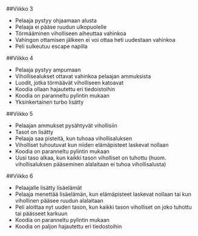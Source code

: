 ##Viikko 3
- Pelaaja pystyy ohjaamaan alusta
- Pelaaja ei pääse ruudun ulkopuolelle
- Törmääminen viholliseen aiheuttaa vahinkoa
- Vahingon ottamisen jälkeen ei voi ottaa heti uudestaan vahinkoa
- Peli sulkeutuu escape napilla

##Viikko 4
- Pelaaja pystyy ampumaan
- Vihollisealukset ottavat vahinkoa pelaajan ammuksista
- Luodit, jotka törmäävät viholliseen katoavat
- Koodia ollaan hajautettu eri tiedoistoihin
- Koodia on paranneltu pylintin mukaan
- Yksinkertainen turbo lisätty

##Viikko 5
- Pelaajan ammukset pysähtyvät vihollisiin
- Tasot on lisätty
- Pelaaja saa pisteitä, kun tuhoaa vihollisaluksen
- Viholliset tuhoutuvat kun niiden elämäpisteet laskevat nollaan
- Koodia on paranneltu pylintin mukaan
- Uusi taso alkaa, kun kaikki tason viholliset on tuhottu (huom. vihollisaluksen pääseminen alalaitaan ei tuhoa vihollisalusta)

##Viikko 6
- Pelaajalle lisätty lisäelämät
- Pelaaja menettää lisäelämän, kun elämäpisteet laskevat nollaan tai kun vihollinen pääsee ruudun alalaitaan
- Peli aloittaa nyt uuden tason, kun kaikki tason viholliset on joko tuhottu tai päässeet karkuun
- Koodia on paranneltu pylintin mukaan
- Koodia on paljon hajautettu eri tiedostoihin
